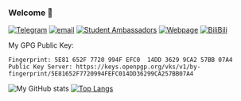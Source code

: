 ### Welcome 👋

[![Telegram](https://img.shields.io/static/v1?&logo=telegram&label=telegram&message=@ouutou&color=blue)](https://t.me/ouutou)
[![email](https://img.shields.io/static/v1?&logo=microsoftoffice&logoColor=D83B01&label=email&message=david.wang@kirinou.top&color=D83B01)](mailto:david.wang@kirinou.top)
[![Student Ambassadors](https://img.shields.io/static/v1?&logo=microsoft&logoColor=blue&label=Microsoft%20Learn%20Student%20Ambassadors&message=david.wang@studentambassadors.com&color=blue)](mailto:david.wang@studentambassadors.com)
[![Webpage](https://img.shields.io/static/v1?&label=Webpage&message=www.kirinou.top&color=66ccff)](https://www.kirinou.top)
[![BiliBili](https://img.shields.io/static/v1?&logo=bilibili&logoColor=00a1d6&label=BiliBli&message=@David_Y_Wang&color=00a1d6)](https://space.bilibili.com/3788061)

My GPG Public Key:

```text
Fingerprint: 5E81 652F 7720 994F EFC0  14DD 3629 9CA2 57BB 07A4
Public Key Server: https://keys.openpgp.org/vks/v1/by-fingerprint/5E81652F7720994FEFC014DD36299CA257BB07A4
```
![My GitHub stats](https://github-status.kirinou.top/api?username=david4958606&count_private=true&show_icons=true&theme=github_dark)
[![Top Langs](https://github-status.kirinou.top/api/top-langs/?username=david4958606&layout=compact&theme=github_dark)](https://github.com/anuraghazra/github-readme-stats)

<!--
**david4958606/david4958606** is a ✨ _special_ ✨ repository because its `README.md` (this file) appears on your GitHub profile.

Here are some ideas to get you started:

- 🔭 I’m currently working on ...
- 🌱 I’m currently learning ...
- 👯 I’m looking to collaborate on ...
- 🤔 I’m looking for help with ...
- 💬 Ask me about ...
- 📫 How to reach me: ...
- 😄 Pronouns: ...
- ⚡ Fun fact: ...
-->
